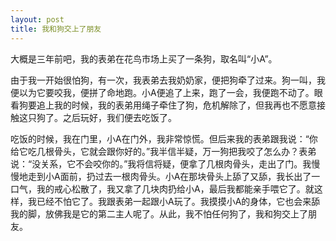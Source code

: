 ```yaml
---
layout: post
title: 我和狗交上了朋友
---
```



大概是三年前吧，我的表弟在花鸟市场上买了一条狗，取名叫“小A”。

由于我一开始很怕狗，有一次，我表弟去我奶奶家，便把狗牵了过来。狗一叫，我便以为它要咬我，便拼了命地跑。小A便追了上来，跑了一会，我便跑不动了。眼看狗要追上我的时候，我的表弟用绳子牵住了狗，危机解除了，但我再也不愿意接触这只狗了。之后玩好，我们便去吃饭了。

吃饭的时候，我在门里，小A在门外，我非常惊慌。但后来我的表弟跟我说：“你给它吃几根骨头，它就会跟你好的。”我半信半疑，万一狗把我咬了怎么办？表弟说：“没关系，它不会咬你的。”我将信将疑，便拿了几根肉骨头，走出了门。我慢慢地走到小A面前，扔过去一根肉骨头。小A在那块骨头上舔了又舔，我长出了一口气，我的戒心松散了，我又拿了几块肉扔给小A，最后我都能亲手喂它了。就这样，我已经不怕它了。我跟表弟一起跟小A玩了。我摸摸小A的身体，它也会来舔我的脚，放佛我是它的第二主人呢了。从此，我不怕任何狗了，我和狗交上了朋友。

